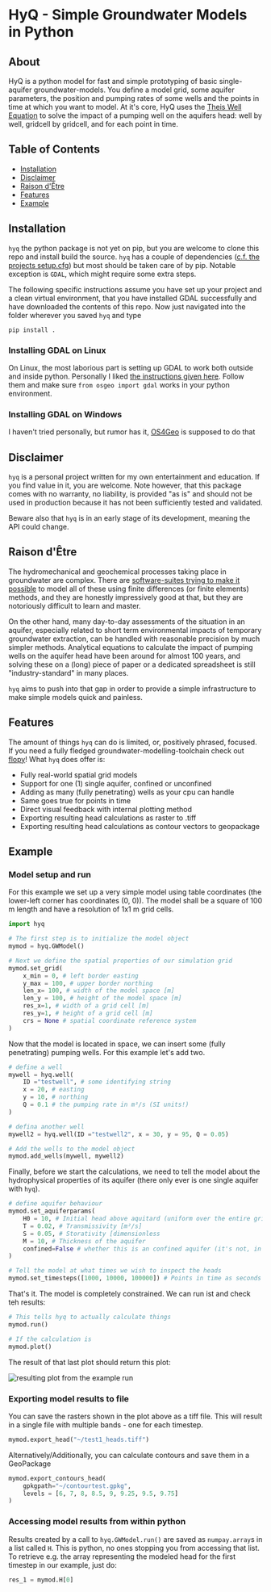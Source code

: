 # HyQ - Simple Groundwater Models in Python

## About
HyQ is a python model for fast and simple prototyping of basic single-aquifer
groundwater-models. You define a model grid, some aquifer parameters, the position
and pumping rates of some wells and the points in time at which you want to model.
At it's core, HyQ uses the 
[Theis Well Equation](https://en.wikipedia.org/wiki/Aquifer_test#Transient_Theis_solution)
to solve the impact of a pumping well
on the aquifers head: well by well, gridcell by gridcell, and for each point in time.

## Table of Contents

- [Installation](#Installation)
- [Disclaimer](#Disclaimer)
- [Raison d'Être](#Raison-d'Être)
- [Features](#Features)
- [Example](#Example)

## Installation
`hyq` the python package is not yet on pip, but you are welcome to clone this repo and install
build the source. `hyq` has a couple of dependencies 
([c.f. the projects setup.cfg](https://github.com/Ignimbrit/HyQ/blob/main/setup.cfg))
but most should be taken care of by pip. Notable exception is `GDAL`, which might require
some extra steps.

The following specific instructions assume you have set up your project and a clean virtual environment, 
that you have installed GDAL successfully and have downloaded the contents of this repo. Now just navigated
into the folder wherever you saved `hyq` and type

```commandline
pip install .
```

### Installing GDAL on Linux
On Linux, the most laborious part is setting up GDAL to work both outside and inside python.
Personally I liked [the instructions given here](https://mothergeo-py.readthedocs.io/en/latest/development/how-to/gdal-ubuntu-pkg.html).
Follow them and make sure `from osgeo import gdal`
works in your python environment.

### Installing GDAL on Windows
I haven't tried personally, but rumor has it, [OS4Geo](https://trac.osgeo.org/osgeo4w/) is supposed to do that

## Disclaimer
`hyq` is a personal project written for my own entertainment and education. If you find value in it, 
you are welcome. Note however, that this package comes with no warranty, no liability, is provided "as is"
and should not be used in production because it has not been sufficiently tested and validated. 

Beware also that `hyq` is in an early stage of its development, meaning the API could change.

## Raison d'Être
The hydromechanical and geochemical processes taking place in groundwater are complex. There are [software-suites
trying to make it possible](https://www.usgs.gov/mission-areas/water-resources/science/modflow-and-related-programs)
to model all of these using finite differences (or finite elements) methods,
and they are honestly impressively good at that, but they are notoriously difficult to learn and master.

On the other hand, many day-to-day assessments of the situation in an aquifer, especially related to short term
environmental impacts of temporary groundwater extraction, can be handled with reasonable precision by much simpler 
methods. Analytical equations to calculate the impact of pumping wells on the aquifer head have been around 
for almost 100 years, and solving these on a (long) piece of paper or a dedicated spreadsheet is still
"industry-standard" in many places.

`hyq` aims to push into that gap in order to provide a simple infrastructure to make simple models quick and painless.

## Features
The amount of things `hyq` can do is limited, or, positively phrased, focused. If you need a fully fledged
groundwater-modelling-toolchain check out [flopy](https://github.com/modflowpy/flopy)! What `hyq` does offer is:

- Fully real-world spatial grid models
- Support for one (1) single aquifer, confined or unconfined
- Adding as many (fully penetrating) wells as your cpu can handle
- Same goes true for points in time
- Direct visual feedback with internal plotting method
- Exporting resulting head calculations as raster to .tiff
- Exporting resulting head calculations as contour vectors to geopackage

## Example
### Model setup and run
For this example we set up a very simple model using table coordinates (the lower-left corner has coordinates (0, 0)).
The model shall be a square of 100 m length and have a resolution of 1x1 m grid cells.

```python
import hyq

# The first step is to initialize the model object
mymod = hyq.GWModel()

# Next we define the spatial properties of our simulation grid
mymod.set_grid(
    x_min = 0, # left border easting
    y_max = 100, # upper border northing
    len_x= 100, # width of the model space [m] 
    len_y = 100, # height of the model space [m]
    res_x=1, # width of a grid cell [m]
    res_y=1, # height of a grid cell [m]
    crs = None # spatial coordinate reference system
)
```

Now that the model is located in space, we can insert some (fully penetrating) pumping wells. For this example
let's add two.

```python
# define a well
mywell = hyq.well(
    ID ="testwell", # some identifying string
    x = 20, # easting
    y = 10, # northing
    Q = 0.1 # the pumping rate in m³/s (SI units!)
)

# defina another well
mywell2 = hyq.well(ID ="testwell2", x = 30, y = 95, Q = 0.05)

# Add the wells to the model object
mymod.add_wells(mywell, mywell2)
```

Finally, before we start the calculations, we need to tell the model about the hydrophysical properties of its aquifer
(there only ever is one single aquifer with `hyq`).

```python
# define aquifer behaviour
mymod.set_aquiferparams(
    H0 = 10, # Initial head above aquitard (uniform over the entire grid (yes, a simplification, obviously)
    T = 0.02, # Transmissivity [m²/s]
    S = 0.05, # Storativity [dimensionless
    M = 10, # Thickness of the aquifer
    confined=False # whether this is an confined aquifer (it's not, in this example)
)

# Tell the model at what times we wish to inspect the heads
mymod.set_timesteps([1000, 10000, 100000]) # Points in time as seconds after pumping started
```

That's it. The model is completely constrained. We can run ist and check teh results:
```python
# This tells hyq to actually calculate things
mymod.run()

# If the calculation is
mymod.plot()
```

The result of that last plot should return this plot:

![resulting plot from the example run](docs/img/readme_example_resplot_cropped.png)

### Exporting model results to file

You can save the rasters shown in the plot above as a tiff file. This will result in a single
file with multiple bands - one for each timestep.

```python
mymod.export_head("~/test1_heads.tiff")
```

Alternatively/Additionally, you can calculate contours and save them in a GeoPackage
```python
mymod.export_contours_head(
    gpkgpath="~/contourtest.gpkg",
    levels = [6, 7, 8, 8.5, 9, 9.25, 9.5, 9.75]
)
```

### Accessing model results from within python

Results created by a call to `hyq.GWModel.run()` are saved as `numpay.array`s in a list called `H`.
This is python, no ones stopping you from accessing that list. To retrieve e.g. the array
representing the modeled head for the first timestep in our example, just do:

```python
res_1 = mymod.H[0]
```
